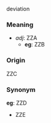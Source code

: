 deviation
### Meaning
+ _adj_: ZZA
	+ __eg__: ZZB

### Origin

ZZC

### Synonym

__eg__: ZZD

+ ZZE


